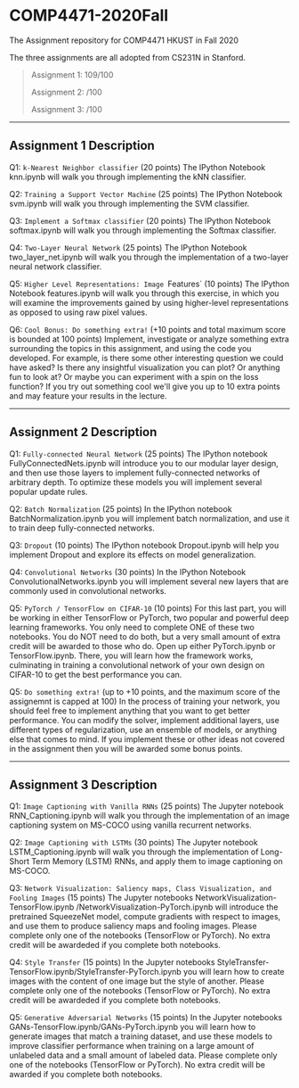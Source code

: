 # COMP4471-2020Fall
The Assignment repository for COMP4471 HKUST in Fall 2020

The three assignments are all adopted from CS231N in Stanford.

>Assignment 1: 109/100
>
>Assignment 2: /100
>
>Assignment 3: /100
>

---
## Assignment 1 Description
Q1: `k-Nearest Neighbor classifier` (20 points)
The IPython Notebook knn.ipynb will walk you through implementing the kNN classifier.

Q2: `Training a Support Vector Machine` (25 points)
The IPython Notebook svm.ipynb will walk you through implementing the SVM classifier.

Q3: `Implement a Softmax classifier` (20 points)
The IPython Notebook softmax.ipynb will walk you through implementing the Softmax classifier.

Q4: `Two-Layer Neural Network` (25 points)
The IPython Notebook two_layer_net.ipynb will walk you through the implementation of a two-layer neural network classifier.

Q5: `Higher Level Representations: Image `Features` (10 points)
The IPython Notebook features.ipynb will walk you through this exercise, in which you will examine the improvements gained by using higher-level representations as opposed to using raw pixel values.

Q6: `Cool Bonus: Do something extra!` (+10 points and total maximum score is bounded at 100 points)
Implement, investigate or analyze something extra surrounding the topics in this assignment, and using the code you developed. For example, is there some other interesting question we could have asked? Is there any insightful visualization you can plot? Or anything fun to look at? Or maybe you can experiment with a spin on the loss function? If you try out something cool we'll give you up to 10 extra points and may feature your results in the lecture.

---
## Assignment 2 Description
Q1: `Fully-connected Neural Network` (25 points)
The IPython notebook FullyConnectedNets.ipynb will introduce you to our modular layer design, and then use those layers to implement fully-connected networks of arbitrary depth. To optimize these models you will implement several popular update rules.

Q2: `Batch Normalization` (25 points)
In the IPython notebook BatchNormalization.ipynb you will implement batch normalization, and use it to train deep fully-connected networks.

Q3: `Dropout` (10 points)
The IPython notebook Dropout.ipynb will help you implement Dropout and explore its effects on model generalization.

Q4: `Convolutional Networks` (30 points)
In the IPython Notebook ConvolutionalNetworks.ipynb you will implement several new layers that are commonly used in convolutional networks.

Q5: `PyTorch / TensorFlow on CIFAR-10` (10 points)
For this last part, you will be working in either TensorFlow or PyTorch, two popular and powerful deep learning frameworks. You only need to complete ONE of these two notebooks. You do NOT need to do both, but a very small amount of extra credit will be awarded to those who do.
Open up either PyTorch.ipynb or TensorFlow.ipynb. There, you will learn how the framework works, culminating in training a convolutional network of your own design on CIFAR-10 to get the best performance you can.

Q5: `Do something extra!` (up to +10 points, and the maximum score of the assignemnt is capped at 100)
In the process of training your network, you should feel free to implement anything that you want to get better performance. You can modify the solver, implement additional layers, use different types of regularization, use an ensemble of models, or anything else that comes to mind. If you implement these or other ideas not covered in the assignment then you will be awarded some bonus points.

---
## Assignment 3 Description

Q1: `Image Captioning with Vanilla RNNs` (25 points)
The Jupyter notebook RNN_Captioning.ipynb will walk you through the implementation of an image captioning system on MS-COCO using vanilla recurrent networks.

Q2: `Image Captioning with LSTMs` (30 points)
The Jupyter notebook LSTM_Captioning.ipynb will walk you through the implementation of Long-Short Term Memory (LSTM) RNNs, and apply them to image captioning on MS-COCO.

Q3: `Network Visualization: Saliency maps, Class Visualization, and Fooling Images` (15 points)
The Jupyter notebooks NetworkVisualization-TensorFlow.ipynb /NetworkVisualization-PyTorch.ipynb will introduce the pretrained SqueezeNet model, compute gradients with respect to images, and use them to produce saliency maps and fooling images. Please complete only one of the notebooks (TensorFlow or PyTorch). No extra credit will be awardeded if you complete both notebooks.

Q4: `Style Transfer` (15 points)
In the Jupyter notebooks StyleTransfer-TensorFlow.ipynb/StyleTransfer-PyTorch.ipynb you will learn how to create images with the content of one image but the style of another. Please complete only one of the notebooks (TensorFlow or PyTorch). No extra credit will be awardeded if you complete both notebooks.

Q5: `Generative Adversarial Networks` (15 points)
In the Jupyter notebooks GANs-TensorFlow.ipynb/GANs-PyTorch.ipynb you will learn how to generate images that match a training dataset, and use these models to improve classifier performance when training on a large amount of unlabeled data and a small amount of labeled data. Please complete only one of the notebooks (TensorFlow or PyTorch). No extra credit will be awarded if you complete both notebooks.
